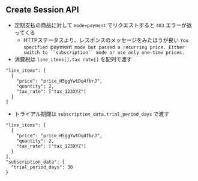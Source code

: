 ## Create Session API
- 定期支払の商品に対して `mode=payment` でリクエストすると `403` エラーが返ってくる
  - HTTPステータスより、レスポンスのメッセージをみたほうが良い `You specified `payment` mode but passed a recurring price. Either switch to ``subscription`` mode or use only one-time prices.`
- 消費税は `line_items[].tax_rate[]` を配列で渡す
```
"line_items": [
  {
    "price": "price_H5ggYwtDq4fbrJ",
    "quantity": 2,
    "tax_rate": ["tax_123XYZ"]
  }
]
```
- トライアル期間は `subscription_data.trial_period_days` で渡す
```
"line_items": [
  {
    "price": "price_H5ggYwtDq4fbrJ",
    "quantity": 2,
    "tax_rate": ["tax_123XYZ"]
  }
],
"subscription_data": {
  "trial_period_days": 30
}
```
